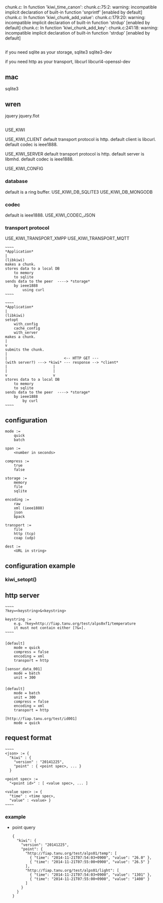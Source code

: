 chunk.c: In function 'kiwi_time_canon':
chunk.c:75:2: warning: incompatible implicit declaration of built-in function
'snprintf' [enabled by default]
chunk.c: In function 'kiwi_chunk_add_value':
chunk.c:179:20: warning: incompatible implicit declaration of built-in function
'strdup' [enabled by default]
chunk.c: In function 'kiwi_chunk_add_key':
chunk.c:241:18: warning: incompatible implicit declaration of built-in function
'strdup' [enabled by default]

##

if you need sqlite as your storage,
    sqlite3
    sqlite3-dev

if you need http as your transport,
    libcurl
    libcurl4-openssl-dev

## mac

sqlite3

## wren

jquery
jquery.flot

##

USE_KIWI

USE_KIWI_CLIENT
    default transport protocol is http.
        default client is libcurl.
    default codec is ieee1888.

USE_KIWI_SERVER
    default transport protocol is http.
        default server is libmhd.
    default codec is ieee1888.

USE_KIWI_CONFIG

### database

default is a ring buffer.
USE_KIWI_DB_SQLITE3
USE_KIWI_DB_MONGODB

### codec

default is ieee1888.
USE_KIWI_CODEC_JSON

### transport protocol

USE_KIWI_TRANSPORT_XMPP
USE_KIWI_TRANSPORT_MQTT

    ~~~~
    *Application*
    |
    (libkiwi)
    makes a chunk.
    stores data to a local DB
        to memory
        to sqlite
    sends data to the peer  ----> *storage*
        by ieee1888
            using curl
    ~~~~

    ~~~~
    *Application*
    |
    (libkiwi)
    setopt
        with_config
        cache_config
        with_server
    makes a chunk.
    |
    v
    submits the chunk.
    |
    |                          <-- HTTP GET ---
    (with server?) ---> *kiwi* --- response --> *client*
    |                     |
    |                     |
    v                     v
    stores data to a local DB
        to memory
        to sqlite
    sends data to the peer  ----> *storage*
        by ieee1888
            by curl
    ~~~~

## configuration

    mode :=
        quick
        batch

    span :=
        <number in seconds>

    compress :=
        true
        false

    storage :=
        memory
        file
        sqlite

    encoding :=
        raw
        xml (ieee1888)
        json
        bpack

    transport :=
        file
        http (tcp)
        coap (udp)

    dest :=
        <URL in string>

## configuration example

### kiwi_setopt()

## http server

    ~~~~
    ?key=<keystring>&<keystring>

    keystring :=
        e.g. ?key=http://fiap.tanu.org/test/alps0xf1/temperature
        it must not contain either [?&=].
    ~~~~

###

    [default]
        mode = quick
        compress = false
        encoding = xml
        transport = http

    [sensor_data_001]
        mode = batch
        unit = 300

###

    [default]
        mode = batch
        unit = 300
        compress = false
        encoding = xml
        transport = http

    [http://fiap.tanu.org/test/id001]
        mode = quick

## request format

    ~~~~
    <json> := {
      "kiwi" : {
        "version" : "20141225",
        "point" : { <point spec>, ... }
      }
    
    <point spec> := 
      "<point id>" : [ <value spec>, ... ] 

    <value spec> := {
      "time" : <time spec>,
      "value" : <value> }
    ~~~~

### example

- point query

    ~~~~
    {
      "kiwi": {
        "version": "20141225",
        "point": {
          "http://fiap.tanu.org/test/alps01/temp": [
            { "time": "2014-11-21T07:54:03+0900", "value": "26.0" },
            { "time": "2014-11-21T07:55:00+0900", "value": "26.5" }
          ],
          "http://fiap.tanu.org/test/alps01/light": [
            { "time": "2014-11-21T07:54:03+0900", "value": "1301" },
            { "time": "2014-11-21T07:55:00+0900", "value": "1400" }
          ]
        }
      }
    }
    ~~~~
